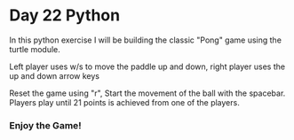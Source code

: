 <h1>Day 22 Python</h1>
<p>In this python exercise I will be building the classic "Pong" game using the turtle module.</p>
<p>Left player uses w/s to move the paddle up and down, right player uses the up and down arrow keys</p>
<p>Reset the game using "r", Start the movement of the ball with the spacebar. Players play until 21 points is achieved from one of the players.</p>

<h3>Enjoy the Game!</h3>
